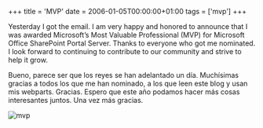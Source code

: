 +++
title = 'MVP'
date = 2006-01-05T00:00:00+01:00
tags = ['mvp']
+++

Yesterday I got the email. I am very happy and honored to announce that I was awarded Microsoft’s Most Valuable Professional (MVP) for Microsoft Office SharePoint Portal Server. Thanks to everyone who got me nominated. I look forward to continuing to contribute to our community and strive to help it grow.

Bueno, parece ser que los reyes se han adelantado un día. Muchísimas gracias a todos los que me han nominado, a los que leen este blog y usan mis webparts. Gracias. Espero que este año podamos hacer más cosas interesantes juntos. Una vez más gracias.

![mvp](/images/Sharepoint/mvp.jpg)